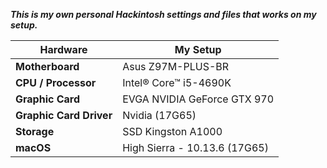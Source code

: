 ***This is my own personal Hackintosh settings and files that works on my setup.*** <br />

|Hardware|My Setup|
|---|---|
|**Motherboard**|Asus Z97M-PLUS-BR|
|**CPU / Processor**|Intel® Core™ i5-4690K|
|**Graphic Card**|EVGA NVIDIA GeForce GTX 970|
|**Graphic Card Driver**|Nvidia (17G65)|
|**Storage**|SSD Kingston A1000|
|**macOS**|High Sierra - 10.13.6 (17G65)|

